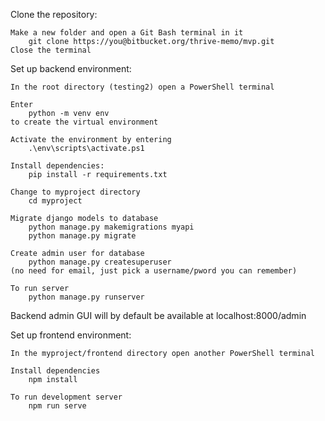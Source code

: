 Clone the repository:

    Make a new folder and open a Git Bash terminal in it
        git clone https://you@bitbucket.org/thrive-memo/mvp.git
    Close the terminal

Set up backend environment:

    In the root directory (testing2) open a PowerShell terminal
    
    Enter
        python -m venv env
    to create the virtual environment
    
    Activate the environment by entering
        .\env\scripts\activate.ps1
    
    Install dependencies:
        pip install -r requirements.txt
        
    Change to myproject directory
        cd myproject
        
    Migrate django models to database
        python manage.py makemigrations myapi
        python manage.py migrate

    Create admin user for database
        python manage.py createsuperuser
    (no need for email, just pick a username/pword you can remember)
    
    To run server
        python manage.py runserver
        
Backend admin GUI will by default be available at localhost:8000/admin

Set up frontend environment:

    In the myproject/frontend directory open another PowerShell terminal
    
    Install dependencies
        npm install
        
    To run development server
        npm run serve
